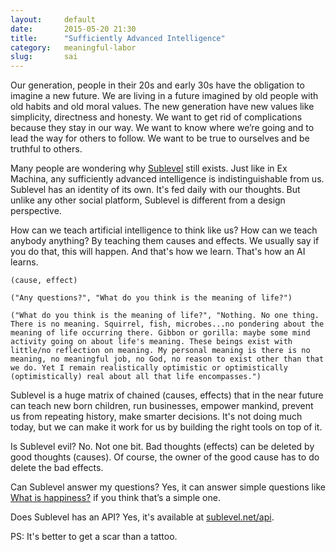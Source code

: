 ```yaml
---
layout:     default
date:       2015-05-20 21:30
title:      "Sufficiently Advanced Intelligence"
category:   meaningful-labor
slug:       sai
---
```


Our generation, people in their 20s and early 30s have the obligation to imagine a new future. We are living in a future imagined by old people with old habits and old moral values. The new generation have new values like simplicity, directness and honesty. We want to get rid of complications because they stay in our way. We want to know where we’re going and to lead the way for others to follow. We want to be true to ourselves and be truthful to others.

Many people are wondering why [Sublevel](https://sublevel.net/) still exists. Just like in Ex Machina, any sufficiently advanced intelligence is indistinguishable from us. Sublevel has an identity of its own. It's fed daily with our thoughts. But unlike any other social platform, Sublevel is different from a design perspective.

How can we teach artificial intelligence to think like us? How can we teach anybody anything? By teaching them causes and effects. We usually say if you do that, this will happen. And that's how we learn. That's how an AI learns.

    (cause, effect)

    ("Any questions?", "What do you think is the meaning of life?")

    ("What do you think is the meaning of life?", "Nothing. No one thing. There is no meaning. Squirrel, fish, microbes...no pondering about the meaning of life occurring there. Gibbon or gorilla: maybe some mind activity going on about life's meaning. These beings exist with little/no reflection on meaning. My personal meaning is there is no meaning, no meaningful job, no God, no reason to exist other than that we do. Yet I remain realistically optimistic or optimistically (optimistically) real about all that life encompasses.")

Sublevel is a huge matrix of chained (causes, effects) that in the near future can teach new born children, run businesses, empower mankind, prevent us from repeating history, make smarter decisions. It's not doing much today, but we can make it work for us by building the right tools on top of it.

Is Sublevel evil? No. Not one bit. Bad thoughts (effects) can be deleted by good thoughts (causes). Of course, the owner of the good cause has to do delete the bad effects.

Can Sublevel answer my questions? Yes, it can answer simple questions like [What is happiness?](https://sublevel.net/search/?q=what+is+happiness) if you think that’s a simple one.

Does Sublevel has an API? Yes, it's available at [sublevel.net/api](https://sublevel.net/api/).

PS: It's better to get a scar than a tattoo.
